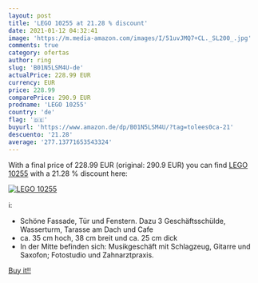 ```yaml
---
layout: post
title: 'LEGO 10255 at 21.28 % discount'
date: 2021-01-12 04:32:41
image: 'https://m.media-amazon.com/images/I/51uvJMQ7+CL._SL200_.jpg'
comments: true
category: ofertas
author: ring
slug: 'B01N5LSM4U-de'
actualPrice: 228.99 EUR
currency: EUR
price: 228.99
comparePrice: 290.9 EUR
prodname: 'LEGO 10255'
country: 'de'
flag: '🇩🇪'
buyurl: 'https://www.amazon.de/dp/B01N5LSM4U/?tag=tolees0ca-21'
descuento: '21.28'
average: '277.13771653543324'
---
```


With a final price of 228.99 EUR (original: 290.9 EUR) you can find [LEGO 10255](https://www.amazon.de/dp/B01N5LSM4U/?tag=tolees0ca-21) with a  21.28 % discount here:

[![LEGO 10255](https://m.media-amazon.com/images/I/51uvJMQ7+CL._SL200_.jpg)](https://www.amazon.de/dp/B01N5LSM4U/?tag=tolees0ca-21)

ℹ️:

- Schöne Fassade, Tür und Fenstern. Dazu 3 Geschäftsschülde, Wasserturm, Tarasse am Dach und Cafe
- ca. 35 cm hoch, 38 cm breit und ca. 25 cm dick
- In der Mitte befinden sich: Musikgeschäft mit Schlagzeug, Gitarre und Saxofon; Fotostudio und Zahnarztpraxis.

[Buy it!!](https://www.amazon.de/dp/B01N5LSM4U/?tag=tolees0ca-21)
